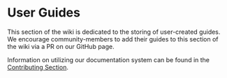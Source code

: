 # User Guides

This section of the wiki is dedicated to the storing of user-created guides. We encourage community-members to add their guides to this section of the wiki via a PR on our GitHub page.  

Information on utilizing our documentation system can be found in the [Contributing Section](../contributing/index.md).